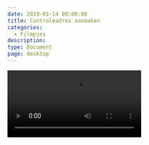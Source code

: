 ```yaml
---
date: 2019-01-14 00:00:00
title: Controleadres aanmaken
categories:
  - Filmpjes
description:
type: Document
page: desktop
---
```



<video autoplay>
  <source src="https://help.ignissoftware.nl/videos/id.Controleadres.aanmaken.mp4" type="video/mp4">
  Your browser does not support the video tag.
</video>